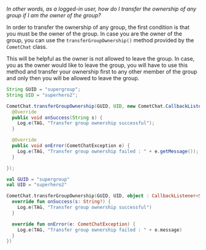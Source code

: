_In other words, as a logged-in user, how do I transfer the ownership of any group if I am the owner of the group?_

In order to transfer the ownership of any group, the first condition is that you must be the owner of the group. In case you are the owner of the group, you can use the `transferGroupOwnership()` method provided by the `CometChat` class.

This will be helpful as the owner is not allowed to leave the group. In case, you as the owner would like to leave the group, you will have to use this method and transfer your ownership first to any other member of the group and only then you will be allowed to leave the group.

```java
String GUID = "supergroup";
String UID = "superhero2";

CometChat.transferGroupOwnership(GUID, UID, new CometChat.CallbackListener<String>() {
  @Override
  public void onSuccess(String s) {
    Log.e(TAG, "Transfer group ownership successful");
  }

  @Override
  public void onError(CometChatException e) {
    Log.e(TAG, "Transfer group ownership failed : " + e.getMessage());
  }

});
```

```kotlin
val GUID = "supergroup"
val UID = "superhero2"

CometChat.transferGroupOwnership(GUID, UID, object : CallbackListener<String?>() {
  override fun onSuccess(s: String?) {
    Log.e(TAG, "Transfer group ownership successful")
  }

  override fun onError(e: CometChatException) {
    Log.e(TAG, "Transfer group ownership failed : " + e.message)
  }
})
```

